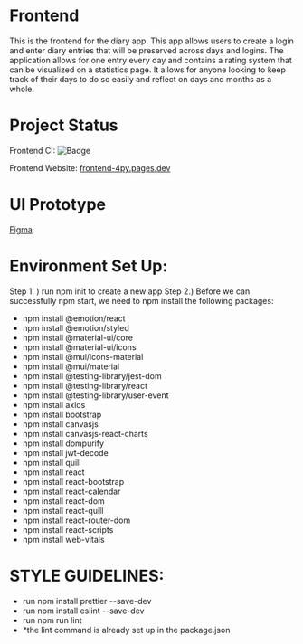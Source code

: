 # Frontend

This is the frontend for the diary app. This app allows users to create a login and enter diary entries that will be preserved across days and logins. The application allows for one entry every day and contains a rating system that can be visualized on a statistics page. It allows for anyone looking to keep track of their days to do so easily and reflect on days and months as a whole.

# Project Status

Frontend CI: ![Badge](https://github.com/myDiarycp/frontend/actions/workflows/ci.yml/badge.svg)

Frontend Website: [frontend-4py.pages.dev](https://frontend-4py.pages.dev)

# UI Prototype

[Figma](https://www.figma.com/file/g0mjqMVF5KSStrsPTFlGUc/Prototype?node-id=0%3A1&t=OrI8enNNnr5VR09P-1)

# Environment Set Up:

Step 1. ) run npm init to create a new app
Step 2.) Before we can successfully npm start, we need to npm install the following packages:

- npm install @emotion/react
- npm install @emotion/styled
- npm install @material-ui/core
- npm install @material-ui/icons
- npm install @mui/icons-material
- npm install @mui/material
- npm install @testing-library/jest-dom
- npm install @testing-library/react
- npm install @testing-library/user-event
- npm install axios
- npm install bootstrap
- npm install canvasjs
- npm install canvasjs-react-charts
- npm install dompurify
- npm install jwt-decode
- npm install quill
- npm install react
- npm install react-bootstrap
- npm install react-calendar
- npm install react-dom
- npm install react-quill
- npm install react-router-dom
- npm install react-scripts
- npm install web-vitals

# STYLE GUIDELINES:

- run npm install prettier --save-dev
- run npm install eslint --save-dev
- run npm run lint
- \*the lint command is already set up in the package.json
